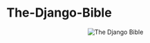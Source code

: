 # The-Django-Bible

<p align="center">
  <img src="https://github.com/SAURABHSINGHDHAMI/The-Django-Bible/assets/95751390/edec48da-cf29-4bb8-9fba-2cd1ccc2db05" alt="The Django Bible">
</p>

